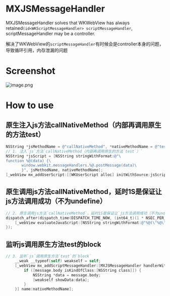 # MXJSMessageHandler
MXJSMessageHandler solves that WKWebView has always retained`(id<WKScriptMessageHandler> scriptMessageHandler`, scriptMessageHandler may be a controller.

解决了WKWebView的`scriptMessageHandler`有时候会是controller本身的问题，导致循环引用，内存泄漏的问题

# Screenshot
![image.png](https://upload-images.jianshu.io/upload_images/2546918-811825f0903b9b81.png?imageMogr2/auto-orient/strip%7CimageView2/2/w/340)

# How to use 

## 原生注入js方法callNativeMethod（内部再调用原生的方法test）


``` objective-c
NSString *jsMethodName = @"callNativeMethod", *nativeMethodName = @"test";
// 1. 注入`js`方法`callNativeMethod（内部再调用原生的方法`test`）`
NSString *jsScript = [NSString stringWithFormat:@"\
function %@(data) {\
       window.webkit.messageHandlers.%@.postMessage(data)\
       }", jsMethodName, nativeMethodName];
[_webView mx_addUserScript:[[WKUserScript alloc] initWithSource:jsScript injectionTime:WKUserScriptInjectionTimeAtDocumentStart forMainFrameOnly:YES]];
 ```

 
## 原生调用js方法callNativeMethod，延时1S是保证让js方法调用成功（不为undefine）

``` objective-c
// 2. 原生调用js方法`callNativeMethod`，延时1S是保证让`js方法调用成功（不为undefine）`
dispatch_after(dispatch_time(DISPATCH_TIME_NOW, (int64_t)(1 * NSEC_PER_SEC)), dispatch_get_main_queue(), ^{
    [_webView evaluateJavaScript:[NSString stringWithFormat:@"%@(\"%@\")", jsMethodName, @"data: js to oc"] completionHandler:^(id data, NSError *error) {}];
});
``` 

## 监听js调用原生方法test的block

``` objective-c
// 3. 监听`js`调用原生方法`test`的`block`
    __weak __typeof(self) weakself = self;
    [_webView mx_addScriptMessageHandler:[MXJSMessageHandler handlerWithBlock:^(WKUserContentController *userContentController, WKScriptMessage *message) {
        if ([message.body isKindOfClass:[NSString class]]) {
            NSString *data = message.body;
            [weakself showData:data];
        }
    }] name:nativeMethodName];
``` 

